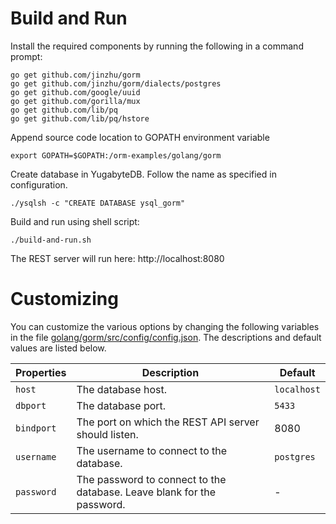 # Build and Run


Install the required components by running the following in a command prompt:

```
go get github.com/jinzhu/gorm
go get github.com/jinzhu/gorm/dialects/postgres
go get github.com/google/uuid
go get github.com/gorilla/mux
go get github.com/lib/pq
go get github.com/lib/pq/hstore
```

Append source code location to GOPATH environment variable

```
export GOPATH=$GOPATH:/orm-examples/golang/gorm
```

Create database in YugabyteDB. Follow the name as specified in configuration.
```
./ysqlsh -c "CREATE DATABASE ysql_gorm"
```

Build and run using shell script:
```
./build-and-run.sh
```

The REST server will run here: http://localhost:8080

# Customizing

You can customize the various options by changing the following variables in the file [golang/gorm/src/config/config.json](https://github.com/YugaByte/orm-examples/blob/master/golang/gorm/src/config/config.json). The descriptions and default values are listed below.

| Properties    | Description   | Default |
| ------------- | ------------- | ------- |
| `host`  | The database host. | `localhost`  |
| `dbport`  | The database port. | `5433`  |
| `bindport`  | The port on which the REST API server should listen. | 8080 |
| `username` | The username to connect to the database. | `postgres` |
| `password` | The password to connect to the database. Leave blank for the password. | - |

